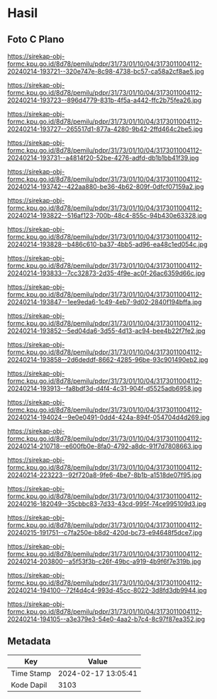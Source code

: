 # Hasil

## Foto C Plano

https://sirekap-obj-formc.kpu.go.id/8d78/pemilu/pdpr/31/73/01/10/04/3173011004112-20240214-193721--320e747e-8c98-4738-bc57-ca58a2cf8ae5.jpg

https://sirekap-obj-formc.kpu.go.id/8d78/pemilu/pdpr/31/73/01/10/04/3173011004112-20240214-193723--896d4779-831b-4f5a-a442-ffc2b75fea26.jpg

https://sirekap-obj-formc.kpu.go.id/8d78/pemilu/pdpr/31/73/01/10/04/3173011004112-20240214-193727--265517d1-877a-4280-9b42-2ffd464c2be5.jpg

https://sirekap-obj-formc.kpu.go.id/8d78/pemilu/pdpr/31/73/01/10/04/3173011004112-20240214-193731--a4814f20-52be-4276-adfd-db1b1bb41f39.jpg

https://sirekap-obj-formc.kpu.go.id/8d78/pemilu/pdpr/31/73/01/10/04/3173011004112-20240214-193742--422aa880-be36-4b62-809f-0dfcf07159a2.jpg

https://sirekap-obj-formc.kpu.go.id/8d78/pemilu/pdpr/31/73/01/10/04/3173011004112-20240214-193822--516af123-700b-48c4-855c-94b430e63328.jpg

https://sirekap-obj-formc.kpu.go.id/8d78/pemilu/pdpr/31/73/01/10/04/3173011004112-20240214-193828--b486c610-ba37-4bb5-ad96-ea48c1ed054c.jpg

https://sirekap-obj-formc.kpu.go.id/8d78/pemilu/pdpr/31/73/01/10/04/3173011004112-20240214-193833--7cc32873-2d35-4f9e-ac0f-26ac6359d66c.jpg

https://sirekap-obj-formc.kpu.go.id/8d78/pemilu/pdpr/31/73/01/10/04/3173011004112-20240214-193847--1ee9eda6-1c49-4eb7-9d02-2840f194bffa.jpg

https://sirekap-obj-formc.kpu.go.id/8d78/pemilu/pdpr/31/73/01/10/04/3173011004112-20240214-193852--5ed04da6-3d55-4d13-ac94-bee4b22f7fe2.jpg

https://sirekap-obj-formc.kpu.go.id/8d78/pemilu/pdpr/31/73/01/10/04/3173011004112-20240214-193858--2d6deddf-8662-4285-96be-93c901490eb2.jpg

https://sirekap-obj-formc.kpu.go.id/8d78/pemilu/pdpr/31/73/01/10/04/3173011004112-20240214-193913--fa8bdf3d-d4f4-4c31-904f-d5525adb6958.jpg

https://sirekap-obj-formc.kpu.go.id/8d78/pemilu/pdpr/31/73/01/10/04/3173011004112-20240214-194024--9e0e0491-0dd4-424a-894f-054704d4d269.jpg

https://sirekap-obj-formc.kpu.go.id/8d78/pemilu/pdpr/31/73/01/10/04/3173011004112-20240214-210718--e600fb0e-8fa0-4792-a8dc-91f7d7808663.jpg

https://sirekap-obj-formc.kpu.go.id/8d78/pemilu/pdpr/31/73/01/10/04/3173011004112-20240214-223223--92f720a8-9fe6-4be7-8b1b-a1518de07f95.jpg

https://sirekap-obj-formc.kpu.go.id/8d78/pemilu/pdpr/31/73/01/10/04/3173011004112-20240216-182049--35cbbc83-7d33-43cd-995f-74ce995109d3.jpg

https://sirekap-obj-formc.kpu.go.id/8d78/pemilu/pdpr/31/73/01/10/04/3173011004112-20240215-191751--c7fa250e-b8d2-420d-bc73-e94648f5dce7.jpg

https://sirekap-obj-formc.kpu.go.id/8d78/pemilu/pdpr/31/73/01/10/04/3173011004112-20240214-203800--a5f53f3b-c26f-49bc-a919-4b9f6f7e319b.jpg

https://sirekap-obj-formc.kpu.go.id/8d78/pemilu/pdpr/31/73/01/10/04/3173011004112-20240214-194100--72f4d4c4-993d-45cc-8022-3d8fd3db9944.jpg

https://sirekap-obj-formc.kpu.go.id/8d78/pemilu/pdpr/31/73/01/10/04/3173011004112-20240214-194105--a3e379e3-54e0-4aa2-b7c4-8c97f87ea352.jpg


## Metadata

| Key        | Value               |
| ---------- | ------------------- |
| Time Stamp | 2024-02-17 13:05:41 |
| Kode Dapil | 3103                |



